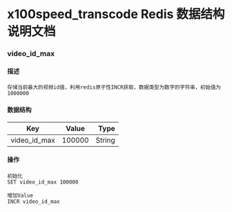 x100speed_transcode Redis 数据结构说明文档
=======================================

### video_id_max
#### 描述
    存储当前最大的视频id值，利用redis原子性INCR获取，数据类型为数字的字符串，初始值为1000000
#### 数据结构
| Key            | Value         | Type   |
| -------------- |:-------------:| ------:|
| video_id_max   | 100000        | String |

#### 操作
    初始化
    SET video_id_max 100000

    增加Value
    INCR video_id_max

